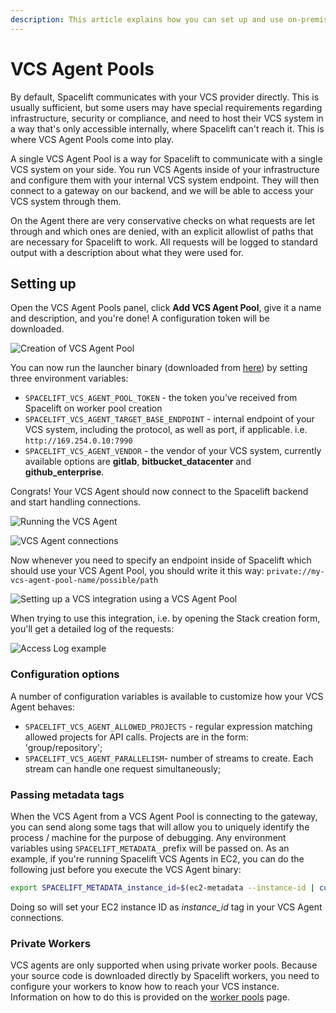 ```yaml
---
description: This article explains how you can set up and use on-premise VCS Agent Pools.
---
```


# VCS Agent Pools

By default, Spacelift communicates with your VCS provider directly. This is usually sufficient, but some users may have special requirements regarding infrastructure, security or compliance, and need to host their VCS system in a way that's only accessible internally, where Spacelift can't reach it. This is where VCS Agent Pools come into play.

A single VCS Agent Pool is a way for Spacelift to communicate with a single VCS system on your side. You run VCS Agents inside of your infrastructure and configure them with your internal VCS system endpoint. They will then connect to a gateway on our backend, and we will be able to access your VCS system through them.

On the Agent there are very conservative checks on what requests are let through and which ones are denied, with an explicit allowlist of paths that are necessary for Spacelift to work. All requests will be logged to standard output with a description about what they were used for.

## Setting up

Open the VCS Agent Pools panel, click **Add VCS Agent Pool**, give it a name and description, and you're done! A configuration token will be downloaded.

![Creation of VCS Agent Pool](/assets/images/image%20%2845%29.png)

You can now run the launcher binary (downloaded from [here](https://downloads.spacelift.io/spacelift-vcs-agent)) by setting three environment variables:

* `SPACELIFT_VCS_AGENT_POOL_TOKEN` - the token you’ve received from Spacelift on worker pool creation
* `SPACELIFT_VCS_AGENT_TARGET_BASE_ENDPOINT` - internal endpoint of your VCS system, including the protocol, as well as port, if applicable. i.e. `http://169.254.0.10:7990`
* `SPACELIFT_VCS_AGENT_VENDOR` - the vendor of your VCS system, currently available options are **gitlab**, **bitbucket\_datacenter** and **github\_enterprise**.

Congrats! Your VCS Agent should now connect to the Spacelift backend and start handling connections.

![Running the VCS Agent](/assets/images/image%20%2851%29.png)

![VCS Agent connections](/assets/images/image%20%2847%29.png)

Now whenever you need to specify an endpoint inside of Spacelift which should use your VCS Agent Pool, you should write it this way: `private://my-vcs-agent-pool-name/possible/path`

![Setting up a VCS integration using a VCS Agent Pool](/assets/images/image%20%2848%29.png)

When trying to use this integration, i.e. by opening the Stack creation form, you'll get a detailed log of the requests:

![Access Log example](/assets/images/image%20%2850%29.png)

### Configuration options

A number of configuration variables is available to customize how your VCS Agent behaves:

* `SPACELIFT_VCS_AGENT_ALLOWED_PROJECTS` - regular expression matching allowed projects for API calls. Projects are in the form: 'group/repository';
* `SPACELIFT_VCS_AGENT_PARALLELISM`- number of streams to create. Each stream can handle one request simultaneously;

### Passing metadata tags

When the VCS Agent from a VCS Agent Pool is connecting to the gateway, you can send along some tags that will allow you to uniquely identify the process / machine for the purpose of debugging. Any environment variables using `SPACELIFT_METADATA_` prefix will be passed on. As an example, if you're running Spacelift VCS Agents in EC2, you can do the following just before you execute the VCS Agent binary:

```bash
export SPACELIFT_METADATA_instance_id=$(ec2-metadata --instance-id | cut -d ' ' -f2)
```

Doing so will set your EC2 instance ID as _instance\_id_ tag in your VCS Agent connections.

### Private Workers

VCS agents are only supported when using private worker pools. Because your source code is downloaded directly by Spacelift workers, you need to configure your workers to know how to reach your VCS instance. Information on how to do this is provided on the [worker pools](worker-pools.md#vcs-agents) page.
